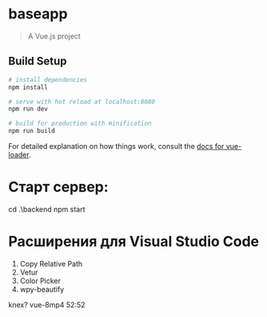# baseapp

> A Vue.js project

## Build Setup

``` bash
# install dependencies
npm install

# serve with hot reload at localhost:8080
npm run dev

# build for production with minification
npm run build
```
For detailed explanation on how things work, consult the [docs for vue-loader](http://vuejs.github.io/vue-loader).

# Старт сервер:
cd .\backend
npm start

# Расширения для Visual Studio Code
1. Copy Relative Path
2. Vetur
3. Color Picker
4. wpy-beautify


knex?
vue-8mp4 52:52









